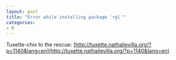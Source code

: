 ```yaml
---
layout: post
title: "Error while installing package 'rgl'"
categories:
- R
---
```


Tuxette-chix to the rescue: [http://tuxette.nathalievilla.org/?p=1140&lang=en](http://tuxette.nathalievilla.org/?p=1140&lang=en)